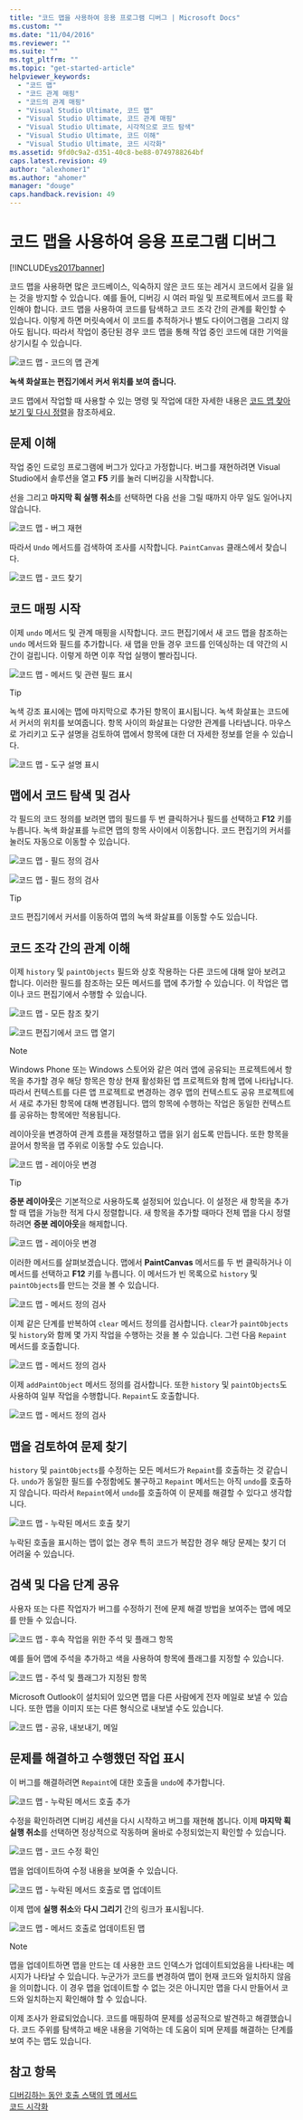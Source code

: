 ```yaml
---
title: "코드 맵을 사용하여 응용 프로그램 디버그 | Microsoft Docs"
ms.custom: ""
ms.date: "11/04/2016"
ms.reviewer: ""
ms.suite: ""
ms.tgt_pltfrm: ""
ms.topic: "get-started-article"
helpviewer_keywords: 
  - "코드 맵"
  - "코드 관계 매핑"
  - "코드의 관계 매핑"
  - "Visual Studio Ultimate, 코드 맵"
  - "Visual Studio Ultimate, 코드 관계 매핑"
  - "Visual Studio Ultimate, 시각적으로 코드 탐색"
  - "Visual Studio Ultimate, 코드 이해"
  - "Visual Studio Ultimate, 코드 시각화"
ms.assetid: 9fd0c9a2-d351-40c8-be88-0749788264bf
caps.latest.revision: 49
author: "alexhomer1"
ms.author: "ahomer"
manager: "douge"
caps.handback.revision: 49
---
```

# 코드 맵을 사용하여 응용 프로그램 디버그
[!INCLUDE[vs2017banner](../code-quality/includes/vs2017banner.md)]

코드 맵을 사용하면 많은 코드베이스, 익숙하지 않은 코드 또는 레거시 코드에서 길을 잃는 것을 방지할 수 있습니다.  예를 들어, 디버깅 시 여러 파일 및 프로젝트에서 코드를 확인해야 합니다.  코드 맵을 사용하여 코드를 탐색하고 코드 조각 간의 관계를 확인할 수 있습니다.  이렇게 하면 머릿속에서 이 코드를 추적하거나 별도 다이어그램을 그리지 않아도 됩니다.  따라서 작업이 중단된 경우 코드 맵을 통해 작업 중인 코드에 대한 기억을 상기시킬 수 있습니다.  
  
 ![코드 맵 &#45; 코드의 맵 관계](../modeling/media/codemapstoryboardpaint.png "CodeMapStoryboardPaint")  
  
 **녹색 화살표는 편집기에서 커서 위치를 보여 줍니다.**  
  
 코드 맵에서 작업할 때 사용할 수 있는 명령 및 작업에 대한 자세한 내용은 [코드 맵 찾아보기 및 다시 정렬](../modeling/browse-and-rearrange-code-maps.md)을 참조하세요.  
  
## 문제 이해  
 작업 중인 드로잉 프로그램에 버그가 있다고 가정합니다.  버그를 재현하려면 Visual Studio에서 솔루션을 열고 **F5** 키를 눌러 디버깅을 시작합니다.  
  
 선을 그리고 **마지막 획 실행 취소**를 선택하면 다음 선을 그릴 때까지 아무 일도 일어나지 않습니다.  
  
 ![코드 맵 &#45; 버그 재현](../modeling/media/codemapstoryboardpaint0.png "CodeMapStoryboardPaint0")  
  
 따라서 `Undo` 메서드를 검색하여 조사를 시작합니다.  `PaintCanvas` 클래스에서 찾습니다.  
  
 ![코드 맵 &#45; 코드 찾기](../modeling/media/codemapstoryboardpaint1.png "CodeMapStoryboardPaint1")  
  
## 코드 매핑 시작  
 이제 `undo` 메서드 및 관계 매핑을 시작합니다.  코드 편집기에서 새 코드 맵을 참조하는 `undo` 메서드와 필드를 추가합니다.  새 맵을 만들 경우 코드를 인덱싱하는 데 약간의 시간이 걸립니다.  이렇게 하면 이후 작업 실행이 빨라집니다.  
  
 ![코드 맵 &#45; 메서드 및 관련 필드 표시](../modeling/media/codemapstoryboardpaint3.png "CodeMapStoryboardPaint3")  
  
> [!TIP]
>  녹색 강조 표시에는 맵에 마지막으로 추가된 항목이 표시됩니다.  녹색 화살표는 코드에서 커서의 위치를 보여줍니다.  항목 사이의 화살표는 다양한 관계를 나타냅니다.  마우스로 가리키고 도구 설명을 검토하여 맵에서 항목에 대한 더 자세한 정보를 얻을 수 있습니다.  
  
 ![코드 맵 &#45; 도구 설명 표시](../modeling/media/codemapstoryboardpaint4.png "CodeMapStoryboardPaint4")  
  
## 맵에서 코드 탐색 및 검사  
 각 필드의 코드 정의를 보려면 맵의 필드를 두 번 클릭하거나 필드를 선택하고 **F12** 키를 누릅니다.  녹색 화살표를 누르면 맵의 항목 사이에서 이동합니다.  코드 편집기의 커서를 눌러도 자동으로 이동할 수 있습니다.  
  
 ![코드 맵 &#45; 필드 정의 검사](../modeling/media/codemapstoryboardpaint5.png "CodeMapStoryboardPaint5")  
  
 ![코드 맵 &#45; 필드 정의 검사](../modeling/media/codemapstoryboardpaint5a.png "CodeMapStoryboardPaint5A")  
  
> [!TIP]
>  코드 편집기에서 커서를 이동하여 맵의 녹색 화살표를 이동할 수도 있습니다.  
  
## 코드 조각 간의 관계 이해  
 이제 `history` 및 `paintObjects` 필드와 상호 작용하는 다른 코드에 대해 알아 보려고 합니다.  이러한 필드를 참조하는 모든 메서드를 맵에 추가할 수 있습니다.  이 작업은 맵이나 코드 편집기에서 수행할 수 있습니다.  
  
 ![코드 맵 &#45; 모든 참조 찾기](../modeling/media/codemapstoryboardpaint6.png "CodeMapStoryboardPaint6")  
  
 ![코드 편집기에서 코드 맵 열기](~/modeling/media/codemapstoryboardpaint6a.PNG "CodeMapStoryboardPaint6A")  
  
> [!NOTE]
>  Windows Phone 또는 Windows 스토어와 같은 여러 앱에 공유되는 프로젝트에서 항목을 추가할 경우 해당 항목은 항상 현재 활성화된 앱 프로젝트와 함께 맵에 나타납니다.  따라서 컨텍스트를 다른 앱 프로젝트로 변경하는 경우 맵의 컨텍스트도 공유 프로젝트에서 새로 추가된 항목에 대해 변경됩니다.  맵의 항목에 수행하는 작업은 동일한 컨텍스트를 공유하는 항목에만 적용됩니다.  
  
 레이아웃을 변경하여 관계 흐름을 재정렬하고 맵을 읽기 쉽도록 만듭니다.  또한 항목을 끌어서 항목을 맵 주위로 이동할 수도 있습니다.  
  
 ![코드 맵 &#45; 레이아웃 변경](../modeling/media/codemapstoryboardpaint7a.png "CodeMapStoryboardPaint7A")  
  
> [!TIP]
>  **증분 레이아웃**은 기본적으로 사용하도록 설정되어 있습니다.  이 설정은 새 항목을 추가할 때 맵을 가능한 적게 다시 정렬합니다.  새 항목을 추가할 때마다 전체 맵을 다시 정렬하려면 **증분 레이아웃**을 해제합니다.  
  
 ![코드 맵 &#45; 레이아웃 변경](../modeling/media/codemapstoryboardpaint7.png "CodeMapStoryboardPaint7")  
  
 이러한 메서드를 살펴보겠습니다.  맵에서 **PaintCanvas** 메서드를 두 번 클릭하거나 이 메서드를 선택하고 **F12** 키를 누릅니다.  이 메서드가 빈 목록으로 `history` 및 `paintObjects`를 만드는 것을 볼 수 있습니다.  
  
 ![코드 맵 &#45; 메서드 정의 검사](../modeling/media/codemapstoryboardpaint8.png "CodeMapStoryboardPaint8")  
  
 이제 같은 단계를 반복하여 `clear` 메서드 정의를 검사합니다.  `clear`가 `paintObjects` 및 `history`와 함께 몇 가지 작업을 수행하는 것을 볼 수 있습니다.  그런 다음 `Repaint` 메서드를 호출합니다.  
  
 ![코드 맵 &#45; 메서드 정의 검사](../modeling/media/codemapstoryboardpaint9.png "CodeMapStoryboardPaint9")  
  
 이제 `addPaintObject` 메서드 정의를 검사합니다.  또한 `history` 및 `paintObjects`도 사용하여 일부 작업을 수행합니다.  `Repaint`도 호출합니다.  
  
 ![코드 맵 &#45; 메서드 정의 검사](../modeling/media/codemapstoryboardpaint10.png "CodeMapStoryboardPaint10")  
  
## 맵을 검토하여 문제 찾기  
 `history` 및 `paintObjects`를 수정하는 모든 메서드가 `Repaint`를 호출하는 것 같습니다.  `undo`가 동일한 필드를 수정함에도 불구하고 `Repaint` 메서드는 아직 `undo`를 호출하지 않습니다.  따라서 `Repaint`에서 `undo`를 호출하여 이 문제를 해결할 수 있다고 생각합니다.  
  
 ![코드 맵 &#45; 누락된 메서드 호출 찾기](../modeling/media/codemapstoryboardpaint11.png "CodeMapStoryboardPaint11")  
  
 누락된 호출을 표시하는 맵이 없는 경우 특히 코드가 복잡한 경우 해당 문제는 찾기 더 어려울 수 있습니다.  
  
## 검색 및 다음 단계 공유  
 사용자 또는 다른 작업자가 버그를 수정하기 전에 문제 해결 방법을 보여주는 맵에 메모를 만들 수 있습니다.  
  
 ![코드 맵 &#45; 후속 작업을 위한 주석 및 플래그 항목](../modeling/media/codemapstoryboardpaint12.png "CodeMapStoryboardPaint12")  
  
 예를 들어 맵에 주석을 추가하고 색을 사용하여 항목에 플래그를 지정할 수 있습니다.  
  
 ![코드 맵 &#45; 주석 및 플래그가 지정된 항목](../modeling/media/codemapstoryboardpaint12a.png "CodeMapStoryboardPaint12A")  
  
 Microsoft Outlook이 설치되어 있으면 맵을 다른 사람에게 전자 메일로 보낼 수 있습니다.  또한 맵을 이미지 또는 다른 형식으로 내보낼 수도 있습니다.  
  
 ![코드 맵 &#45; 공유, 내보내기, 메일](../modeling/media/codemapstoryboardpaint13.png "CodeMapStoryboardPaint13")  
  
## 문제를 해결하고 수행했던 작업 표시  
 이 버그를 해결하려면 `Repaint`에 대한 호출을 `undo`에 추가합니다.  
  
 ![코드 맵 &#45; 누락된 메서드 호출 추가](../modeling/media/codemapstoryboardpaint14.png "CodeMapStoryboardPaint14")  
  
 수정을 확인하려면 디버깅 세션을 다시 시작하고 버그를 재현해 봅니다.  이제 **마지막 획 실행 취소**를 선택하면 정상적으로 작동하며 올바로 수정되었는지 확인할 수 있습니다.  
  
 ![코드 맵 &#45; 코드 수정 확인](../modeling/media/codemapstoryboardpaint15.png "CodeMapStoryboardPaint15")  
  
 맵을 업데이트하여 수정 내용을 보여줄 수 있습니다.  
  
 ![코드 맵 &#45; 누락된 메서드 호출로 맵 업데이트](../modeling/media/codemapstoryboardpaint16.png "CodeMapStoryboardPaint16")  
  
 이제 맵에 **실행 취소**와 **다시 그리기** 간의 링크가 표시됩니다.  
  
 ![코드 맵 &#45; 메서드 호출로 업데이트된 맵](../modeling/media/codemapstoryboardpaint17.png "CodeMapStoryboardPaint17")  
  
> [!NOTE]
>  맵을 업데이트하면 맵을 만드는 데 사용한 코드 인덱스가 업데이트되었음을 나타내는 메시지가 나타날 수 있습니다.  누군가가 코드를 변경하여 맵이 현재 코드와 일치하지 않음을 의미합니다.  이 경우 맵을 업데이트할 수 없는 것은 아니지만 맵을 다시 만들어서 코드와 일치하는지 확인해야 할 수 있습니다.  
  
 이제 조사가 완료되었습니다.  코드를 매핑하여 문제를 성공적으로 발견하고 해결했습니다.  코드 주위를 탐색하고 배운 내용을 기억하는 데 도움이 되며 문제를 해결하는 단계를 보여 주는 맵도 있습니다.  
  
## 참고 항목  
 [디버깅하는 동안 호출 스택의 맵 메서드](../debugger/map-methods-on-the-call-stack-while-debugging-in-visual-studio.md)   
 [코드 시각화](../modeling/visualize-code.md)